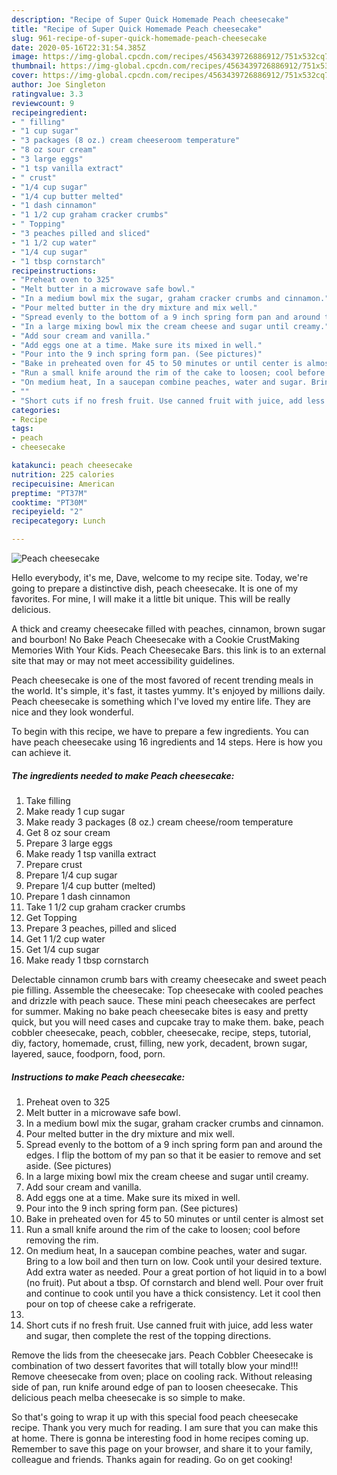 ```yaml
---
description: "Recipe of Super Quick Homemade Peach cheesecake"
title: "Recipe of Super Quick Homemade Peach cheesecake"
slug: 961-recipe-of-super-quick-homemade-peach-cheesecake
date: 2020-05-16T22:31:54.385Z
image: https://img-global.cpcdn.com/recipes/4563439726886912/751x532cq70/peach-cheesecake-recipe-main-photo.jpg
thumbnail: https://img-global.cpcdn.com/recipes/4563439726886912/751x532cq70/peach-cheesecake-recipe-main-photo.jpg
cover: https://img-global.cpcdn.com/recipes/4563439726886912/751x532cq70/peach-cheesecake-recipe-main-photo.jpg
author: Joe Singleton
ratingvalue: 3.3
reviewcount: 9
recipeingredient:
- " filling"
- "1 cup sugar"
- "3 packages (8 oz.) cream cheeseroom temperature"
- "8 oz sour cream"
- "3 large eggs"
- "1 tsp vanilla extract"
- " crust"
- "1/4 cup sugar"
- "1/4 cup butter melted"
- "1 dash cinnamon"
- "1 1/2 cup graham cracker crumbs"
- " Topping"
- "3 peaches pilled and sliced"
- "1 1/2 cup water"
- "1/4 cup sugar"
- "1 tbsp cornstarch"
recipeinstructions:
- "Preheat oven to 325"
- "Melt butter in a microwave safe bowl."
- "In a medium bowl mix the sugar, graham cracker crumbs and cinnamon."
- "Pour melted butter in the dry mixture and mix well."
- "Spread evenly to the bottom of a 9 inch spring form pan and around the edges. I flip the bottom of my pan so that it be easier to remove and set aside. (See pictures)"
- "In a large mixing bowl mix the cream cheese and sugar until creamy."
- "Add sour cream and vanilla."
- "Add eggs one at a time. Make sure its mixed in well."
- "Pour into the 9 inch spring form pan. (See pictures)"
- "Bake in preheated oven for 45 to 50 minutes or until center is almost set"
- "Run a small knife around the rim of the cake to loosen; cool before removing the rim."
- "On medium heat, In a saucepan combine peaches, water and sugar. Bring to a low boil and then turn on low. Cook until your desired texture. Add extra water as needed. Pour a great portion of hot liquid in to a bowl (no fruit). Put about a tbsp. Of cornstarch and blend well. Pour over fruit and continue to cook until you have a thick consistency. Let it cool then pour on top of cheese cake a refrigerate."
- ""
- "Short cuts if no fresh fruit. Use canned fruit with juice, add less water and sugar, then complete the rest of the topping directions."
categories:
- Recipe
tags:
- peach
- cheesecake

katakunci: peach cheesecake 
nutrition: 225 calories
recipecuisine: American
preptime: "PT37M"
cooktime: "PT30M"
recipeyield: "2"
recipecategory: Lunch

---
```



![Peach cheesecake](https://img-global.cpcdn.com/recipes/4563439726886912/751x532cq70/peach-cheesecake-recipe-main-photo.jpg)

Hello everybody, it's me, Dave, welcome to my recipe site. Today, we're going to prepare a distinctive dish, peach cheesecake. It is one of my favorites. For mine, I will make it a little bit unique. This will be really delicious.

A thick and creamy cheesecake filled with peaches, cinnamon, brown sugar and bourbon! No Bake Peach Cheesecake with a Cookie CrustMaking Memories With Your Kids. Peach Cheesecake Bars. this link is to an external site that may or may not meet accessibility guidelines.

Peach cheesecake is one of the most favored of recent trending meals in the world. It's simple, it's fast, it tastes yummy. It's enjoyed by millions daily. Peach cheesecake is something which I've loved my entire life. They are nice and they look wonderful.


To begin with this recipe, we have to prepare a few ingredients. You can have peach cheesecake using 16 ingredients and 14 steps. Here is how you can achieve it.

<!--inarticleads1-->

##### The ingredients needed to make Peach cheesecake:

1. Take  filling
1. Make ready 1 cup sugar
1. Make ready 3 packages (8 oz.) cream cheese/room temperature
1. Get 8 oz sour cream
1. Prepare 3 large eggs
1. Make ready 1 tsp vanilla extract
1. Prepare  crust
1. Prepare 1/4 cup sugar
1. Prepare 1/4 cup butter (melted)
1. Prepare 1 dash cinnamon
1. Take 1 1/2 cup graham cracker crumbs
1. Get  Topping
1. Prepare 3 peaches, pilled and sliced
1. Get 1 1/2 cup water
1. Get 1/4 cup sugar
1. Make ready 1 tbsp cornstarch


Delectable cinnamon crumb bars with creamy cheesecake and sweet peach pie filling. Assemble the cheesecake: Top cheesecake with cooled peaches and drizzle with peach sauce. These mini peach cheesecakes are perfect for summer. Making no bake peach cheesecake bites is easy and pretty quick, but you will need cases and cupcake tray to make them. bake, peach cobbler cheesecake, peach, cobbler, cheesecake, recipe, steps, tutorial, diy, factory, homemade, crust, filling, new york, decadent, brown sugar, layered, sauce, foodporn, food, porn. 

<!--inarticleads2-->

##### Instructions to make Peach cheesecake:

1. Preheat oven to 325
1. Melt butter in a microwave safe bowl.
1. In a medium bowl mix the sugar, graham cracker crumbs and cinnamon.
1. Pour melted butter in the dry mixture and mix well.
1. Spread evenly to the bottom of a 9 inch spring form pan and around the edges. I flip the bottom of my pan so that it be easier to remove and set aside. (See pictures)
1. In a large mixing bowl mix the cream cheese and sugar until creamy.
1. Add sour cream and vanilla.
1. Add eggs one at a time. Make sure its mixed in well.
1. Pour into the 9 inch spring form pan. (See pictures)
1. Bake in preheated oven for 45 to 50 minutes or until center is almost set
1. Run a small knife around the rim of the cake to loosen; cool before removing the rim.
1. On medium heat, In a saucepan combine peaches, water and sugar. Bring to a low boil and then turn on low. Cook until your desired texture. Add extra water as needed. Pour a great portion of hot liquid in to a bowl (no fruit). Put about a tbsp. Of cornstarch and blend well. Pour over fruit and continue to cook until you have a thick consistency. Let it cool then pour on top of cheese cake a refrigerate.
1. 
1. Short cuts if no fresh fruit. Use canned fruit with juice, add less water and sugar, then complete the rest of the topping directions.


Remove the lids from the cheesecake jars. Peach Cobbler Cheesecake is combination of two dessert favorites that will totally blow your mind!!! Remove cheesecake from oven; place on cooling rack. Without releasing side of pan, run knife around edge of pan to loosen cheesecake. This delicious peach melba cheesecake is so simple to make. 

So that's going to wrap it up with this special food peach cheesecake recipe. Thank you very much for reading. I am sure that you can make this at home. There is gonna be interesting food in home recipes coming up. Remember to save this page on your browser, and share it to your family, colleague and friends. Thanks again for reading. Go on get cooking!
